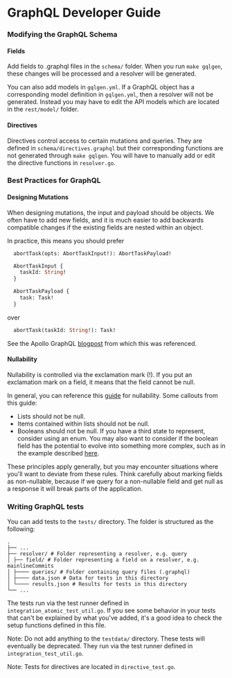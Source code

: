 # GraphQL Developer Guide

### Modifying the GraphQL Schema

#### Fields

Add fields to .graphql files in the `schema/` folder. When you run `make gqlgen`, these changes will be processed and a resolver will be generated.

You can also add models in `gqlgen.yml`. If a GraphQL object has a corresponding model definition in `gqlgen.yml`, then a resolver will not be generated. Instead you may have to edit the API models which are located in the `rest/model/` folder.

#### Directives

Directives control access to certain mutations and queries. They are defined in `schema/directives.graphql` but their corresponding functions are not generated through `make gqlgen`. You will have to manually add or edit the directive functions in `resolver.go`.

### Best Practices for GraphQL

#### Designing Mutations

When designing mutations, the input and payload should be objects. We often have to add new fields, and it is much easier to add backwards compatible changes if the existing fields are nested within an object.

In practice, this means you should prefer

```graphql
  abortTask(opts: AbortTaskInput!): AbortTaskPayload!

  AbortTaskInput {
    taskId: String!
  }

  AbortTaskPayload {
    task: Task!
  }
```

over

```graphql
  abortTask(taskId: String!): Task!
```

See the Apollo GraphQL [blogpost](https://www.apollographql.com/blog/designing-graphql-mutations) from which this was referenced.

#### Nullability

Nullability is controlled via the exclamation mark (!). If you put an exclamation mark on a field, it means that the field cannot be null.

In general, you can reference this [guide](https://yelp.github.io/graphql-guidelines/nullability.html#summary) for nullability. Some callouts from this guide:

- Lists should not be null.
- Items contained within lists should not be null.
- Booleans should not be null. If you have a third state to represent, consider using an enum. You may also want to consider if the boolean field has the potential to evolve into something more complex, such as in the example described [here](https://www.teamten.com/lawrence/programming/prefer-enums-over-booleans.html).

These principles apply generally, but you may encounter situations where you'll want to deviate from these rules. Think carefully about marking fields as non-nullable, because if we query for a non-nullable field and get null as a response it will break parts of the application.

### Writing GraphQL tests

You can add tests to the `tests/` directory. The folder is structured as the following:

```
.
├── ...
├── resolver/ # Folder representing a resolver, e.g. query
│ ├── field/ # Folder representing a field on a resolver, e.g. mainlineCommits
│ ├──── queries/ # Folder containing query files (.graphql)
│ ├──── data.json # Data for tests in this directory
│ └──── results.json # Results for tests in this directory
└── ...
```

The tests run via the test runner defined in `integration_atomic_test_util.go`. If you see some behavior in your tests that can't be explained by what you've added, it's a good idea to check the setup functions defined in this file.

Note: Do not add anything to the `testdata/` directory. These tests will eventually be deprecated. They run via the test runner defined in `integration_test_util.go`.

Note: Tests for directives are located in `directive_test.go`.
